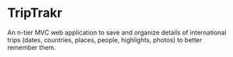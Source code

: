 # TripTrakr
An n-tier MVC web application to save and organize details of international trips (dates, countries, places, people, highlights, photos) to better remember them.
